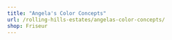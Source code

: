 ```yaml
---
title: "Angela's Color Concepts"
url: /rolling-hills-estates/angelas-color-concepts/
shop: Friseur
---
```

